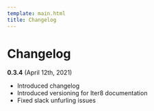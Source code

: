 ```yaml
---
template: main.html
title: Changelog
---
```


# Changelog

**0.3.4** (April 12th, 2021)

* Introduced changelog
* Introduced versioning for Iter8 documentation
* Fixed slack unfurling issues